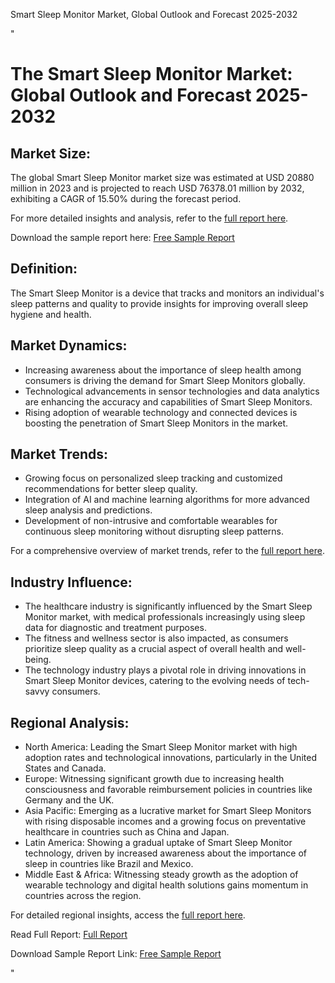 Smart Sleep Monitor Market, Global Outlook and Forecast 2025-2032 

"<h1>The Smart Sleep Monitor Market: Global Outlook and Forecast 2025-2032</h1>

<h2>Market Size:</h2>
<p>The global Smart Sleep Monitor market size was estimated at USD 20880 million in 2023 and is projected to reach USD 76378.01 million by 2032, exhibiting a CAGR of 15.50% during the forecast period.</p>
<p>For more detailed insights and analysis, refer to the <a href='https://www.statsmarketresearch.com/global-smart-sleep-monitor-forecast-2025-2032-183-8028835'>full report here</a>.</p>
<p>Download the sample report here: <a href='https://www.statsmarketresearch.com/download-free-sample/8028835/global-smart-sleep-monitor-forecast-2025-2032-183'>Free Sample Report</a></p>

<h2>Definition:</h2>
<p>The Smart Sleep Monitor is a device that tracks and monitors an individual's sleep patterns and quality to provide insights for improving overall sleep hygiene and health.</p>

<h2>Market Dynamics:</h2>
<ul>
  <li>Increasing awareness about the importance of sleep health among consumers is driving the demand for Smart Sleep Monitors globally.</li>
  <li>Technological advancements in sensor technologies and data analytics are enhancing the accuracy and capabilities of Smart Sleep Monitors.</li>
  <li>Rising adoption of wearable technology and connected devices is boosting the penetration of Smart Sleep Monitors in the market.</li>
</ul>

<h2>Market Trends:</h2>
<ul>
  <li>Growing focus on personalized sleep tracking and customized recommendations for better sleep quality.</li>
  <li>Integration of AI and machine learning algorithms for more advanced sleep analysis and predictions.</li>
  <li>Development of non-intrusive and comfortable wearables for continuous sleep monitoring without disrupting sleep patterns.</li>
</ul>
<p>For a comprehensive overview of market trends, refer to the <a href='https://www.statsmarketresearch.com/global-smart-sleep-monitor-forecast-2025-2032-183-8028835'>full report here</a>.</p>

<h2>Industry Influence:</h2>
<ul>
  <li>The healthcare industry is significantly influenced by the Smart Sleep Monitor market, with medical professionals increasingly using sleep data for diagnostic and treatment purposes.</li>
  <li>The fitness and wellness sector is also impacted, as consumers prioritize sleep quality as a crucial aspect of overall health and well-being.</li>
  <li>The technology industry plays a pivotal role in driving innovations in Smart Sleep Monitor devices, catering to the evolving needs of tech-savvy consumers.</li>
</ul>

<h2>Regional Analysis:</h2>
<ul>
  <li>North America: Leading the Smart Sleep Monitor market with high adoption rates and technological innovations, particularly in the United States and Canada.</li>
  <li>Europe: Witnessing significant growth due to increasing health consciousness and favorable reimbursement policies in countries like Germany and the UK.</li>
  <li>Asia Pacific: Emerging as a lucrative market for Smart Sleep Monitors with rising disposable incomes and a growing focus on preventative healthcare in countries such as China and Japan.</li>
  <li>Latin America: Showing a gradual uptake of Smart Sleep Monitor technology, driven by increased awareness about the importance of sleep in countries like Brazil and Mexico.</li>
  <li>Middle East & Africa: Witnessing steady growth as the adoption of wearable technology and digital health solutions gains momentum in countries across the region.</li>
</ul>
<p>For detailed regional insights, access the <a href='https://www.statsmarketresearch.com/global-smart-sleep-monitor-forecast-2025-2032-183-8028835'>full report here</a>.</p>

<p>Read Full Report: <a href='https://www.statsmarketresearch.com/global-smart-sleep-monitor-forecast-2025-2032-183-8028835'>Full Report</a></p>
<p>Download Sample Report Link: <a href='https://www.statsmarketresearch.com/download-free-sample/8028835/global-smart-sleep-monitor-forecast-2025-2032-183'>Free Sample Report</a></p>"
